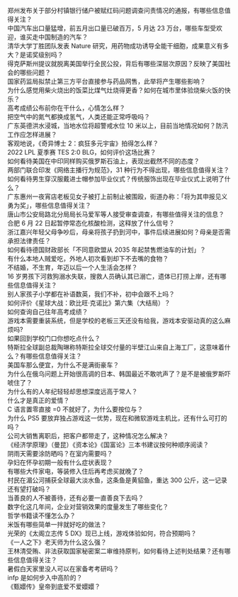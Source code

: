 郑州发布关于部分村镇银行储户被赋红码问题调查问责情况的通报，有哪些信息值得关注？  
中国汽车出口量猛增，前五月出口量已破百万，5 月达 23 万台，哪些车型受欢迎，谁买走中国制造的汽车？  
清华大学丁胜团队发表 Nature 研究，用药物成功诱导全能干细胞，成果意义有多大？是诺奖级别吗？  
得克萨斯州提议就脱离美国举行全民公投，背后有哪些深层次原因？反映了美国社会的哪些问题？  
国家药监局拟禁止第三方平台直接参与药品网售，此举将产生哪些影响？  
为什么感觉用柴火烧出的饭菜比煤气灶烧得更香？如何在城市里体验烧柴火饭的快乐？  
高考成绩公布前你在干什么，心情怎么样？  
把空气中的氮气都换成氢气，人类还能正常呼吸吗？  
广东英德洪水浸城，当地水位将超警戒水位 10 米以上，目前当地情况如何？防汛工作应怎样进展？  
客观地说，《奇异博士 2：疯狂多元宇宙》拍得怎么样？  
2022 LPL 夏季赛 TES 2:0 BLG，如何评价这场比赛？  
如何看待美国在中印同样购买俄罗斯石油上，表现出截然不同的态度？  
两部门联合印发《网络主播行为规范》，31 种行为不得出现，哪些信息值得关注？  
如何看待男生穿汉服戴进士帽参加毕业仪式？传统服饰出现在毕业仪式上说明了什么？  
广东惠州一夜宵店老板见女子被打上前制止被围殴，街道办称：「将为其申报见义勇为奖」，哪些信息值得关注？  
唐山市公安局路北分局局长马爱军等人接受审查调查，有哪些值得关注的信息？  
合肥 6 月 22 日起暂停常态化核酸检测，这释放了什么信号？  
浙江嘉兴年轻父母争吵后，母亲将孩子扔到河中，事件后续进展如何？母亲是否需承担法律责任？  
如何看待德国财政部长「不同意欧盟从 2035 年起禁售燃油车的计划」？  
有什么本地人贼爱吃，外地人初次看到却下不去嘴的食物？  
不结婚，不生育，年迈以后一个人生活会怎样？  
16 岁男孩下河救狗溺水失联，搜救人员确认其已溺亡，遗体已打捞上岸，还有哪些信息值得关注？  
别人家孩子小学都在补语数英，我们不补，初中会跟不上吗？  
如何评价《星球大战：欧比旺·克诺比》第六集（大结局）？  
如何查询自己往年高考成绩？  
游戏本需要重装系统，但是学校的老板三天还没有给我，游戏本安驱动真的这么麻烦吗?  
如果回到学校门口你想吃点什么？  
特斯拉全球副总裁陶琳称特斯拉全球交付量的半壁江山来自上海工厂，这意味着什么？有哪些信息值得关注？  
美国车那么便宜，为什么不是满街豪车？  
为什么在俄乌问题上开始很高调的日本、韩国最近不敢吭声了？是不是被俄罗斯吓唬住了？  
为什么有的人年纪轻轻却思想深度远高于常人？  
什么才是真正的爱情？  
C 语言置零直接 =0 不就好了，为什么要按位与？  
为什么 PS5 要放弃独占游戏这一优势，现在和微软游戏主机比，还有什么可打的吗？  
公司大销售离职后，把客户都带走了，这种情况怎么解决？  
《经济学原理》（曼昆）《资本论》《国富论》三本书建议按何种顺序阅读？  
阴雨天需要涂防晒吗？在室内需要吗？  
孕妇在怀孕初期一般有什么症状表现？  
有哪些大件家电，等装修入住后再考虑买就晚了？  
村民在湄公河捕获全球最大淡水鱼，这条鱼是黄貂鱼，重达 300 公斤，这一记录还有望打破吗？  
当善良的人不被善待，还有必要一直善良下去吗？  
数字化这几年间，企业对营销效果的度量发生了哪些变化？  
哲学书籍读不懂怎么办？  
米饭有哪些简单一拌就好吃的做法？  
光荣的《太阁立志传 5 DX》现已上线，游戏体验如何，符合预期吗？  
《一人之下》老天师为什么这么强？  
王林清受贿、非法获取国家秘密案二审维持原判，如何看待上述判处结果？还有哪些信息值得关注？  
暑假白天家里没人可以在家备考考研吗？  
infp 是如何步入中高阶的？  
《甄嬛传》皇帝到底爱不爱嬛嬛？  
